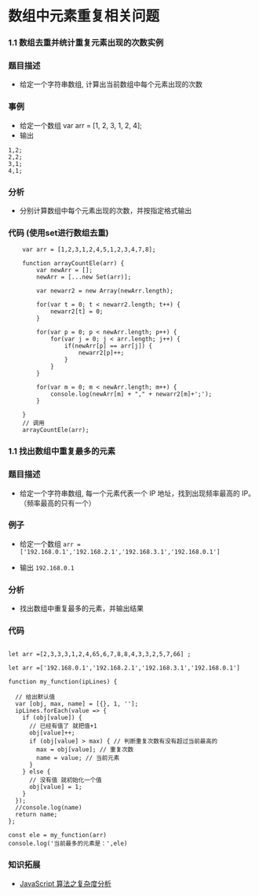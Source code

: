 # 数组中元素重复相关问题

### 1.1 数组去重并统计重复元素出现的次数实例


### 题目描述

+ 给定一个字符串数组, 计算出当前数组中每个元素出现的次数

### 事例

+ 给定一个数组 var arr = [1, 2, 3, 1, 2, 4];
+ 输出 

```
1,2;
2,2;
3,1;
4,1;

```

### 分析

+ 分别计算数组中每个元素出现的次数，并按指定格式输出

### 代码 (使用set进行数组去重)

```
    var arr = [1,2,3,1,2,4,5,1,2,3,4,7,8];

    function arrayCountEle(arr) {
        var newArr = [];
        newArr = [...new Set(arr)];

        var newarr2 = new Array(newArr.length);

        for(var t = 0; t < newarr2.length; t++) {
            newarr2[t] = 0;
        }

        for(var p = 0; p < newArr.length; p++) {
            for(var j = 0; j < arr.length; j++) {
                if(newArr[p] == arr[j]) {
                    newarr2[p]++;
                }
            }
        }

        for(var m = 0; m < newArr.length; m++) {
            console.log(newArr[m] + "," + newarr2[m]+';');
        }

    }
    // 调用
    arrayCountEle(arr);

```


### 1.1 找出数组中重复最多的元素


### 题目描述

+ 给定一个字符串数组, 每一个元素代表一个 IP 地址，找到出现频率最高的 IP。（频率最高的只有一个）

### 例子

+ 给定一个数组 `arr = ['192.168.0.1','192.168.2.1','192.168.3.1','192.168.0.1'] `

+ 输出 `192.168.0.1`


### 分析

+ 找出数组中重复最多的元素，并输出结果

### 代码

```

let arr =[2,3,3,3,1,2,4,65,6,7,8,8,4,3,3,2,5,7,66] ;

let arr =['192.168.0.1','192.168.2.1','192.168.3.1','192.168.0.1'] 

function my_function(ipLines) {
  
  // 给出默认值
  var [obj, max, name] = [{}, 1, ''];
  ipLines.forEach(value => {
    if (obj[value]) {
      // 已经有值了 就把值+1
      obj[value]++;
      if (obj[value] > max) { // 判断重复次数有没有超过当前最高的
        max = obj[value]; // 重复次数
        name = value; // 当前元素
      }
    } else {
      // 没有值 就初始化一个值
      obj[value] = 1;
    }
  });
  //console.log(name)
  return name;
};

const ele = my_function(arr)
console.log('当前最多的元素是：',ele)

```


### 知识拓展

+ [JavaScript 算法之复杂度分析](https://juejin.im/post/6844903750985842695)